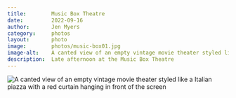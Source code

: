 ```yaml
---
title:        Music Box Theatre
date:         2022-09-16
author:       Jen Myers
category:     photos
layout:       photo
image:        photos/music-box01.jpg
image-alt:    A canted view of an empty vintage movie theater styled like a Italian piazza with a red curtain hanging in front of the screen
description:  Late afternoon at the Music Box Theatre
---
```


<div><img alt="A canted view of an empty vintage movie theater styled like a Italian piazza with a red curtain hanging in front of the screen" src="{{ site.baseurl }}/images/photos/music-box01.jpg" /></div>
